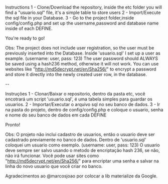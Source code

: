 Instructions
1 - Clone/Download the repository, inside the etc folder you will find a "usuario.sql" file, it's a simple table to store users
2 - Import/Execute the sql file in your Database.
3 - Go to the project folder,inside config/config.php and set up the username,password and database name inside of each DEFINE.

You're ready to go!

Obs: The project does not include user registration, so the user must be previously inserted into the Database.
Inside 'usuario.sql'
I set up a user as example. (username: user, pass: 123)
The user password should ALWAYS be saved using a hash236 method, otherwise it will not work. 
You can use websites like "http://md5decrypt.net/en/Sha256/" to encrypt a password and store it directly into the newly
created user row, in the database.

--

Instruções
1 - Clonar/Baixar o repositorio, dentro da pasta etc, você encotrará um script 'usuario.sql', é uma tabela simples para guardar
os usuarios.
2 - Importar/Executar o arquivo sql no seu banco de dados.
3 - Ir na pasta do projeto, dentro de config/config.php e coloque o usuario, senha e nome do seu banco de dados em cada DEFINE

Pronto!

Obs: O projeto não inclui cadastro de usuarios, então o usuario deve ser cadastrado previamente no banco de dados.
Dentro de 'usuario.sql' coloquei um usuario como exemplo. (username: user, pass: 123)
O usuario deve sempre ser salvo usando o metodo de encriptação hash 236, se não, não irá funcionar.
Você pode usar sites como "http://md5decrypt.net/en/Sha256/" para encriptar uma senha e salvar na linha do novo usuario 
que você criar no banco.

Agradecimentos ao @marcosjoao por colocar a lib materialize da Google.
